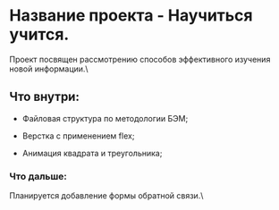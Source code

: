 # Название проекта - Научиться учится.

Проект посвящен рассмотрению способов эффективного изучения новой информации.\


## Что внутри:

- Файловая структура по методологии БЭМ;

- Верстка с применением flex;

- Анимация квадрата и треугольника;

### Что дальше:

Планируется добавление формы обратной связи.\